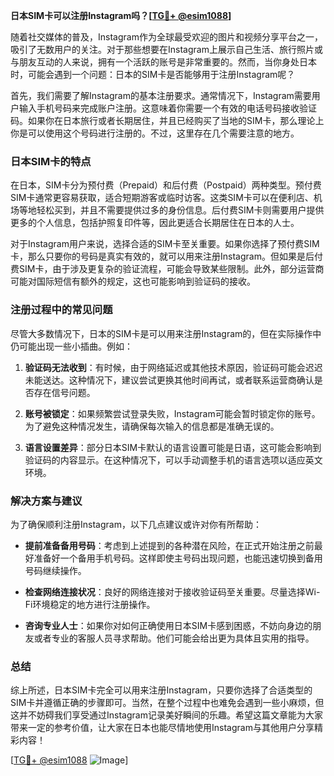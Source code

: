 **日本SIM卡可以注册Instagram吗？[[TG💪+ @esim1088](https://t.me/s/esim1088)]**

随着社交媒体的普及，Instagram作为全球最受欢迎的图片和视频分享平台之一，吸引了无数用户的关注。对于那些想要在Instagram上展示自己生活、旅行照片或与朋友互动的人来说，拥有一个活跃的账号是非常重要的。然而，当你身处日本时，可能会遇到一个问题：日本的SIM卡是否能够用于注册Instagram呢？

首先，我们需要了解Instagram的基本注册要求。通常情况下，Instagram需要用户输入手机号码来完成账户注册。这意味着你需要一个有效的电话号码接收验证码。如果你在日本旅行或者长期居住，并且已经购买了当地的SIM卡，那么理论上你是可以使用这个号码进行注册的。不过，这里存在几个需要注意的地方。

### 日本SIM卡的特点

在日本，SIM卡分为预付费（Prepaid）和后付费（Postpaid）两种类型。预付费SIM卡通常更容易获取，适合短期游客或临时访客。这类SIM卡可以在便利店、机场等地轻松买到，并且不需要提供过多的身份信息。后付费SIM卡则需要用户提供更多的个人信息，包括护照复印件等，因此更适合长期居住在日本的人士。

对于Instagram用户来说，选择合适的SIM卡至关重要。如果你选择了预付费SIM卡，那么只要你的号码是真实有效的，就可以用来注册Instagram。但如果是后付费SIM卡，由于涉及更复杂的验证流程，可能会导致某些限制。此外，部分运营商可能对国际短信有额外的规定，这也可能影响到验证码的接收。

### 注册过程中的常见问题

尽管大多数情况下，日本的SIM卡是可以用来注册Instagram的，但在实际操作中仍可能出现一些小插曲。例如：

1. **验证码无法收到**：有时候，由于网络延迟或其他技术原因，验证码可能会迟迟未能送达。这种情况下，建议尝试更换其他时间再试，或者联系运营商确认是否存在信号问题。
   
2. **账号被锁定**：如果频繁尝试登录失败，Instagram可能会暂时锁定你的账号。为了避免这种情况发生，请确保每次输入的信息都是准确无误的。

3. **语言设置差异**：部分日本SIM卡默认的语言设置可能是日语，这可能会影响到验证码的内容显示。在这种情况下，可以手动调整手机的语言选项以适应英文环境。

### 解决方案与建议

为了确保顺利注册Instagram，以下几点建议或许对你有所帮助：

- **提前准备备用号码**：考虑到上述提到的各种潜在风险，在正式开始注册之前最好准备好一个备用手机号码。这样即使主号码出现问题，也能迅速切换到备用号码继续操作。
  
- **检查网络连接状况**：良好的网络连接对于接收验证码至关重要。尽量选择Wi-Fi环境稳定的地方进行注册操作。
  
- **咨询专业人士**：如果你对如何正确使用日本SIM卡感到困惑，不妨向身边的朋友或者专业的客服人员寻求帮助。他们可能会给出更为具体且实用的指导。

### 总结

综上所述，日本SIM卡完全可以用来注册Instagram，只要你选择了合适类型的SIM卡并遵循正确的步骤即可。当然，在整个过程中也难免会遇到一些小麻烦，但这并不妨碍我们享受通过Instagram记录美好瞬间的乐趣。希望这篇文章能为大家带来一定的参考价值，让大家在日本也能尽情地使用Instagram与其他用户分享精彩内容！

[[TG💪+ @esim1088](https://t.me/s/esim1088) ![Image](https://i.postimg.cc/4NQfJmqS/Snipaste-2025-05-13-00-14-12.png)]